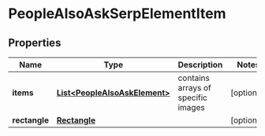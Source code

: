 

# PeopleAlsoAskSerpElementItem


## Properties

| Name | Type | Description | Notes |
|------------ | ------------- | ------------- | -------------|
|**items** | [**List&lt;PeopleAlsoAskElement&gt;**](PeopleAlsoAskElement.md) | contains arrays of specific images |  [optional] |
|**rectangle** | [**Rectangle**](Rectangle.md) |  |  [optional] |




